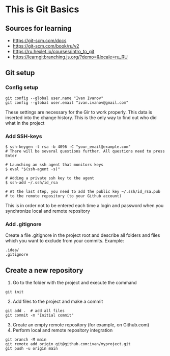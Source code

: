 # This is Git Basics

## Sources for learning
* https://git-scm.com/docs
* https://git-scm.com/book/ru/v2
* https://ru.hexlet.io/courses/intro_to_git
* https://learngitbranching.js.org/?demo=&locale=ru_RU


## Git setup

### Config setup
```
git config --global user.name "Ivan Ivanov"
git config --global user.email "ivan.ivanov@gmail.com"
```
These settings are necessary for the Gir to work properly. This data is inserted into the change history. This is the only way to find out who did what in the project

### Add SSH-keys
```
$ ssh-keygen -t rsa -b 4096 -C "your_email@example.com"
# There will be several questions further. All questions need to press Enter

# Launching an ssh agent that monitors keys
$ eval "$(ssh-agent -s)"

# Adding a private ssh key to the agent
$ ssh-add ~/.ssh/id_rsa

# At the last step, you need to add the public key ~/.ssh/id_rsa.pub
# to the remote repository (to your Github account)
```
This is in order not to be entered each time a login and password when you synchronize local and remote repository

### Add .gitignore
Create a file .gitignore in the project root and describe all folders and files which you want to exclude from your commits.
Example:
```
.idea/
.gitignore
```


## Create a new repository

1. Go to the folder with the project and execute the command
```
git init
```
2. Add files to the project and make a commit
```
git add .  # add all files
git commit -m "Initial commit"
```
3. Create an empty remote repository (for example, on Github.com)
4. Perform local and remote repository integration
```
git branch -M main
git remote add origin git@github.com:ivan/myproject.git 
git push -u origin main
```
   